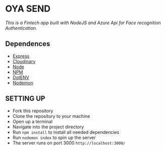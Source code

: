 # OYA SEND
*This is a Fintech app built with NodeJS and Azure Api for Face recognition Authentication.*

## Dependences
- [Express](https://www.npmjs.com/package/express)
- [Cloudinary](https://cloudinary.com/)
- [Node](http://nodejs.org/)
- [NPM](https://www.npmjs.com/)
- [DotENV](https://www.npmjs.com/package/dotenv)
- [Nodemon](https://www.npmjs.com/package/nodemon)


## SETTING UP 
- Fork this repository
- Clone the repositury to your machine
- Open up a terminal
- Navigate into the project directory
- Run <code>npm install</code> to install all needed dependencies
- Run <code>nodemon index</code> to spin up the server
- The server runs on port 3000 <code>http://localhost:3000/</code>

